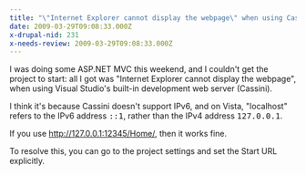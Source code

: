 ```yaml
---
title: "\"Internet Explorer cannot display the webpage\" when using Cassini on Windows Vista"
date: 2009-03-29T09:08:33.000Z
x-drupal-nid: 231
x-needs-review: 2009-03-29T09:08:33.000Z
---
```

I was doing some ASP.NET MVC this weekend, and I couldn't get the project to start: all I got was "Internet Explorer cannot display the webpage", when using Visual Studio's built-in development web server (Cassini).

I think it's because Cassini doesn't support IPv6, and on Vista, "localhost" refers to the IPv6 address <tt>::1</tt>, rather than the IPv4 address <tt>127.0.0.1</tt>.

If you use http://127.0.0.1:12345/Home/, then it works fine.

To resolve this, you can go to the project settings and set the Start URL explicitly.